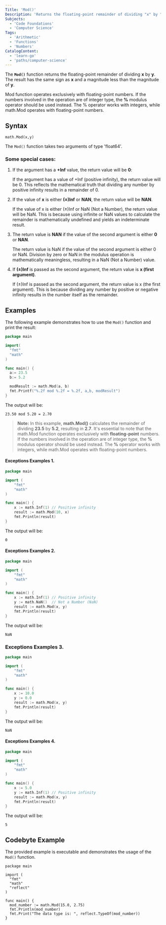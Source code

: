 ```yaml
---
Title: 'Mod()'
Description: 'Returns the floating-point remainder of dividing "x" by "y".'
Subjects:
  - 'Code Foundations'
  - 'Computer Science'
Tags:
  - 'Arithmetic'
  - 'Functions'
  - 'Numbers'
CatalogContent:
  - 'learn-go'
  - 'paths/computer-science'
---
```


The **`Mod()`** function returns the floating-point remainder of dividing **x** by **y**. The result has the same sign as **x** and a magnitude less than the magnitude of **y**.

Mod function operates exclusively with floating-point numbers.
If the numbers involved in the operation are of integer type, the **%** modulus operator should be used instead. The % operator works with integers, while math.Mod operates with floating-point numbers.

## Syntax

```pseudo
math.Mod(x,y)
```

The `Mod()` function takes two arguments of type 'float64'.

<!---blank--->


### Some special cases:
1. If the argument has a **+Inf** value, the return value will be **0**:
 
   If the argument has a value of +Inf (positive infinity), the return value will be 0. This reflects the mathematical truth that dividing any number by positive infinity results in a remainder of 0.
2. If the value of **x** is either **(±)Inf** or **NAN**, the return value will be **NAN**.

    If the value of x is either (±)Inf or NaN (Not a Number), the return value will be NaN. This is because using infinite or NaN values to calculate the remainder is mathematically undefined and yields an indeterminate result.
3. The return value is **NAN** if the value of the second argument is either **0** or **NAN**.

    The return value is NaN if the value of the second argument is either 0 or NaN. Division by zero or NaN in the modulus operation is mathematically meaningless, resulting in a NaN (Not a Number) value.

4. If **(±)Inf** is passed as the second argument, the return value is **x (first argument)**.

    If (±)Inf is passed as the second argument, the return value is x (the first argument). This is because dividing any number by positive or negative infinity results in the number itself as the remainder.

## Examples

The following example demonstrates how to use the `Mod()` function  and print the result:

```go
package main

import(
  "fmt"
  "math"
)

func main() {
  a:= 23.5
  b:= 5.2

  modResult := math.Mod(a, b)
  fmt.Printf("%.2f mod %.2f = %.2f, a,b, modResult")
}
```

The output will be:

```shell
23.50 mod 5.20 = 2.70
```
>**Note:**
In this example, **math.Mod()** calculates the remainder of dividing **23.5** by **5.2**, resulting in **2.7**. It's essential to note that the math.Mod function operates exclusively with **floating-point** numbers. If the numbers involved in the operation are of integer type, the **%** modulus operator should be used instead. The **%** operator works with integers, while math.Mod operates with floating-point numbers.



#### Exceptions Examples 1.
```go
package main

import (
    "fmt"
    "math"
)

func main() {
    x := math.Inf(1) // Positive infinity
    result := math.Mod(10, x)
    fmt.Println(result)
}
```
The output will be:

```shell
0
```

#### Exceptions Examples 2.
```go
package main

import (
    "fmt"
    "math"
)

func main() {
    x := math.Inf(1) // Positive infinity
    y := math.NaN()  // Not a Number (NaN)
    result := math.Mod(x, y)
    fmt.Println(result)
}
```
The output will be:

```shell
NaN
```
### Exceptions Examples 3.
```go
package main

import (
    "fmt"
    "math"
)

func main() {
    x := 10.0
    y := 0.0
    result := math.Mod(x, y)
    fmt.Println(result)
}
```
The output will be:

```shell
NaN
```
#### Exceptions Examples 4.
```go
package main

import (
    "fmt"
    "math"
)

func main() {
    x := 5.0
    y := math.Inf(1) // Positive infinity
    result := math.Mod(x, y)
    fmt.Println(result)
}
```
The output will be:

```shell
5
```
## Codebyte Example

The provided example is executable and demonstrates the usage of the `Mod()` function.

```codebyte/golang
package main

import (
  "fmt"
  "math"
  "reflect"
)

func main() {
  mod_number := math.Mod(15.0, 2.75)
  fmt.Println(mod_number)
  fmt.Print("The data type is: ", reflect.TypeOf(mod_number))
}
```

